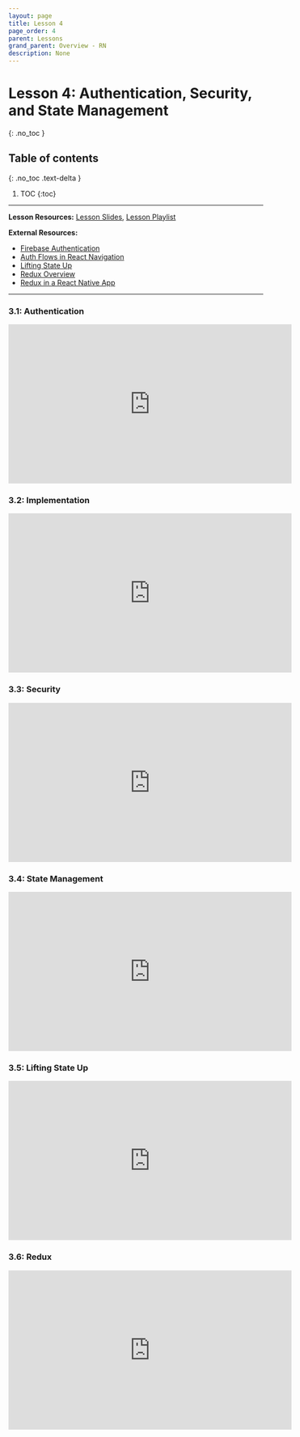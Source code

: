 ```yaml
---
layout: page
title: Lesson 4
page_order: 4
parent: Lessons
grand_parent: Overview - RN
description: None
---
```


# Lesson 4: Authentication, Security, and State Management
{: .no_toc }

## Table of contents
{: .no_toc .text-delta }

1. TOC
{:toc}

---

**Lesson Resources:** [Lesson Slides](https://docs.google.com/presentation/d/1HHH04RO_zbotgKajTV7duKUuBWk0uC2SV74ak5Udbro/edit), [Lesson Playlist](https://www.youtube.com/watch?v=EEgumOWjDws&list=PLKvGWBzwCeFwbm038gmB3tHHzmrn01dO0&index=1)

**External Resources:**

- [Firebase Authentication](https://firebase.google.com/docs/auth)
- [Auth Flows in React Navigation](https://reactnavigation.org/docs/auth-flow/)
- [Lifting State Up](https://kentcdodds.com/blog/application-state-management-with-react/)
- [Redux Overview](https://redux.js.org/tutorials/essentials/part-1-overview-concepts)
- [Redux in a React Native App](https://www.digitalocean.com/community/tutorials/react-react-native-redux)

---

### 3.1: Authentication

<iframe width="560" height="315" src="https://www.youtube.com/embed/EEgumOWjDws" frameborder="0" allow="accelerometer; clipboard-write; encrypted-media; gyroscope; picture-in-picture" allowfullscreen></iframe>

### 3.2: Implementation

<iframe width="560" height="315" src="https://www.youtube.com/embed/EG6CKmS5WH8" frameborder="0" allow="accelerometer; clipboard-write; encrypted-media; gyroscope; picture-in-picture" allowfullscreen></iframe>

### 3.3: Security

<iframe width="560" height="315" src="https://www.youtube.com/embed/_7XhaMdjZ4Y" frameborder="0" allow="accelerometer; clipboard-write; encrypted-media; gyroscope; picture-in-picture" allowfullscreen></iframe>

### 3.4: State Management

<iframe width="560" height="315" src="https://www.youtube.com/embed/NdT00wBPvJo" frameborder="0" allow="accelerometer; clipboard-write; encrypted-media; gyroscope; picture-in-picture" allowfullscreen></iframe>

### 3.5: Lifting State Up

<iframe width="560" height="315" src="https://www.youtube.com/embed/ko4mYQzSKrg" frameborder="0" allow="accelerometer; clipboard-write; encrypted-media; gyroscope; picture-in-picture" allowfullscreen></iframe>

### 3.6: Redux

<iframe width="560" height="315" src="https://www.youtube.com/embed/vFuPVPg9YM4" frameborder="0" allow="accelerometer; clipboard-write; encrypted-media; gyroscope; picture-in-picture" allowfullscreen></iframe>